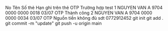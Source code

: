 No	Tên	            Số thẻ	            Hạn ghi trên thẻ	      OTP	      Trường hợp test
1	NGUYEN VAN A	9704 0000 0000 0018	03/07	                  OTP	      Thành công
2	NGUYEN VAN A	9704 0000 0000 0034	03/07	                  OTP	      Nguồn tiền không đủ
sdt 0772912452
git init
git add .
git commit -m "update"
git push -u origin main